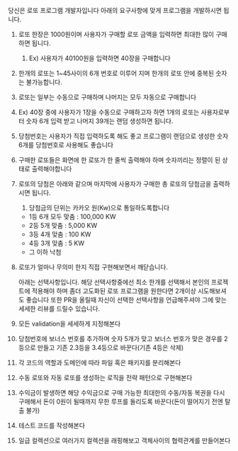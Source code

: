당신은 로또 프로그램 개발자입니다 아래의 요구사항에 맞게 프로그램을 개발하시면 됩니다.
1. 로또 한장은 1000원이며 사용자가 구매할 로또 금액을 입력하면 최대한 많이 구매하면 됩니다.
   1. Ex) 사용자가 40100원을 입력하면 40장을 구매합니다
2. 한개의 로또는 1~45사이의 6개 번호로 이루어 지며 한개의 로또 안에 중복된 숫자는 불가능합니다.
3. 로또는 일부는 수동으로 구매하며 나머지는 모두 자동으로 구매합니다
1. Ex) 40장 중에 사용자가 1장을 수동으로 구매하고자 하면 1개의 로또는 사용자로부터 숫자 6개 입력 받고 나머지 39개는 랜덤 생성하면 됩니다.
4. 당첨번호는 사용자가 직접 입력하도록 해도 좋고 프로그램이 랜덤으로 생성한 숫자 6개를 당첨번호로 사용해도 좋습니다
5. 구매한 로또들은 화면에 한 로또가 한 줄씩 출력해야 하며 숫자끼리는 정렬이 된 상태로 출력해야합니다
6. 로또의 당첨은 아래와 같으며 마지막에 사용자가 구매한 총 로또의 당첨금을 출력하시면 됩니다.
   1. 당첨금의 단위는 카카오 원(Kw)으로 통일하도록합니다
   - 1등 6개 모두 맞춤 : 100,000 KW
   - 2등 5개 맞춤 : 5,000 KW
   - 3등 4개 맞춤 : 100 KW
   - 4등 3개 맞춤 : 5 KW
   - 그 이하 낙첨
7. 로또가 얼마나 무의미 한지 직접 구현해보면서 깨닫습니다.

   아래는 선택사항입니다.
   해당 선택사항중에선 최소 한개를 선택해서 본인의 프로젝트에 적용해야 하며 좀더 고도화된 로또 프로그램을 원한다면 2개이상 시도해보셔도 좋습니다 또한 PR을 올릴때 자신이 선택한 선택사항을 언급해주셔야 그에 맞는 세세한 리뷰를 드릴수 있습니다.


1. 모든 validation을 세세하게 지정해본다
2. 당첨번호에 보너스 번호를 추가하며 숫자 5개가 맞고 보너스 번호가 맞은 경우를 2등으로 만들고 기존 2.3등을 3.4등으로 바꾼다(기존 4등은 삭제)
3. 각 코드의 역할과 도메인에 따라 파일 혹은 패키지를 분리해본다
4. 수동 로또와 자동 로또를 생성하는 로직을 전략 패턴으로 구현해본다
5. 수익금이 발생하면 해당 수익금으로 구매 가능한 최대한의 수동/자동 복권을 다시 구매해서 돈이 0원이 될때까지 무한 루프를 돌리도록 바꾼다(돈이 떨어지기 전엔 탈출 불가)
6. 테스트 코드를 작성해본다
7. 일급 컬렉션으로 여러가지 컬렉션을 래핑해보고 객체사이의 협력관계를 만들어본다
